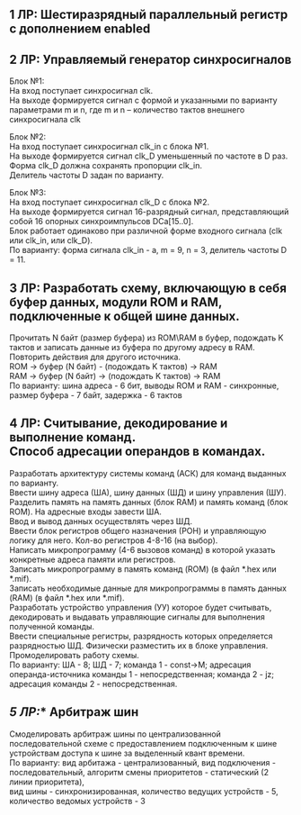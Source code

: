 **1 ЛР:** Шестиразрядный параллельный регистр с дополнением enabled
------------------------------------------------------------------------------------------------------------------------------------------  
**2 ЛР:** Управляемый генератор синхросигналов  
------------------------------------------------------------------------------------------------------------------------------------------ 
Блок №1:										
На вход поступает синхросигнал clk.										
На выходе формируется сигнал с формой и указанными по варианту параметрами m и n, где m и n – количество тактов внешнего синхросигнала clk					

Блок №2:										
На вход поступает синхросигнал clk_in с блока №1.										
На выходе формируется сигнал clk_D уменьшенный по частоте в D раз.										
Форма clk_D должна сохранять пропорции clk_in.										
Делитель частоты D задан по варианту.										
										
Блок №3:										
На вход поступает синхросигнал clk_D с блока №2.										
На выходе формируется сигнал 16-разрядный сигнал, представляющий собой 16 опорных синхроимпульсов DCa[15..0].  
Блок работает одинаково при различной форме входного сигнала (clk или clk_in, или clk_D).  
По варианту: форма сигнала clk_in - a, m = 9, n = 3, делитель частоты D = 11.

**3 ЛР:** Разработать схему, включающую в себя буфер данных, модули ROM и RAM, подключенные к общей шине данных.		
------------------------------------------------------------------------------------------------------------------------------------------ 
Прочитать N байт (размер буфера) из ROM\RAM в буфер, подождать K тактов и записать данные из буфера по другому адресу в RAM.  
Повторить действия для другого источника.  
ROM -> буфер (N байт) - (подождать K тактов) -> RAM  
RAM -> буфер (N байт) -> (подождать K тактов) -> RAM  
По варианту: шина адреса - 6 бит, выводы ROM и RAM - синхронные, размер буфера - 7 байт, задержка - 6 тактов  

**4 ЛР:** Считывание, декодирование и выполнение команд.  
Способ адресации операндов в командах.	
------------------------------------------------------------------------------------------------------------------------------------------  
Разработать архитектуру системы команд (АСК) для команд выданных по варианту.  
Ввести шину адреса (ША), шину данных (ШД) и шину управления (ШУ).  
Разделить память на память данных (блок RAM) и память команд (блок ROM). На адресные входы завести ША.  
Ввод и вывод данных осуществлять через ШД.  
Ввести блок регистров общего назначения (РОН) и управляющую логику для него. Кол-во регистров 4-8-16 (на выбор).  
Написать микропрограмму (4-6 вызовов команд) в которой указать конкретные адреса памяти или регистров.  
Записать микропрограмму в память команд (ROM) (в файл *.hex или *.mif).  
Записать необходимые данные для микропрограммы в память данных (RAM) (в файл *.hex или *.mif).  
Разработать устройство управления (УУ) которое будет считывать, декодировать и выдавать управляющие сигналы для выполнения полученной команды.  
Ввести специальные регистры, разрядность которых определяется разрядностью ШД. Физически разместить их в блоке управления. Промоделировать работу схемы.  
По варианту: ША - 8; ШД - 7; команда 1 - const->M; адресация операнда-источника команды 1 - непосредственная; команда 2 - jz; адресация команды 2 - непосредственная.  

*5 ЛР:** Арбитраж шин  
------------------------------------------------------------------------------------------------------------------------------------------    
Смоделировать арбитраж шины по централизованной последовательной схеме с предоставлением подключенным к шине устройствам доступа к шине
за выделенный квант времени.  
По варианту: вид арбитажа - централизованный, вид подключения - последовательный, алгоритм смены приоритетов - статический (2  линии приоритета),  
вид шины - синхронизированная, количество ведущих устройств - 5, количество ведомых устройств - 3
